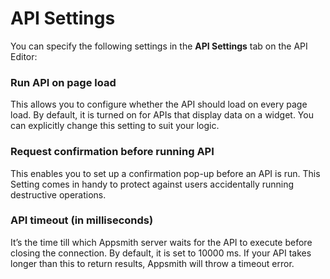 # API Settings

You can specify the following settings in the **API Settings** tab on the API Editor:

### Run API on page load

This allows you to configure whether the API should load on every page load. By default, it is turned on for APIs that display data on a widget. You can explicitly change this setting to suit your logic.

### Request confirmation before running API

This enables you to set up a confirmation pop-up before an API is run. This Setting comes in handy to protect against users accidentally running destructive operations.

### API timeout \(in milliseconds\)

It’s the time till which Appsmith server waits for the API to execute before closing the connection. By default, it is set to 10000 ms. If your API takes longer than this to return results, Appsmith will throw a timeout error.

